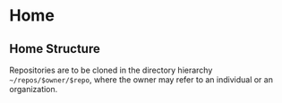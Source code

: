 # Home

## Home Structure

Repositories are to be cloned in the directory hierarchy
`~/repos/$owner/$repo`, where the owner may refer to an individual or
an organization.
